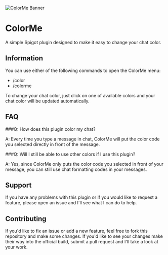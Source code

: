 ![ColorMe Banner](https://i.gyazo.com/268f5b94ad40e30daba7058c4fc88335.png)

ColorMe
=======

A simple Spigot plugin designed to make it easy to change your chat color.

Information
-----------
You can use either of the following commands to open the ColorMe menu:
- /color
- /colorme

To change your chat color, just click on one of available colors and your chat color will be updated automatically.

FAQ
---
###Q: How does this plugin color my chat?

A: Every time you type a message in chat, ColorMe will put the color code you selected directly in front of the message.

###Q: Will I still be able to use other colors if I use this plugin?

A: Yes, since ColorMe only puts the color code you selected in front of your message, you can still use chat formatting codes in your messages.

Support
-------
If you have any problems with this plugin or if you would like to request a feature, please open an issue and I'll see what I can do to help.

Contributing
------------
If you'd like to fix an issue or add a new feature, feel free to fork this repository and make some changes. If you'd like to see your changes make their way into the official build, submit a pull request and I'll take a look at your work.
